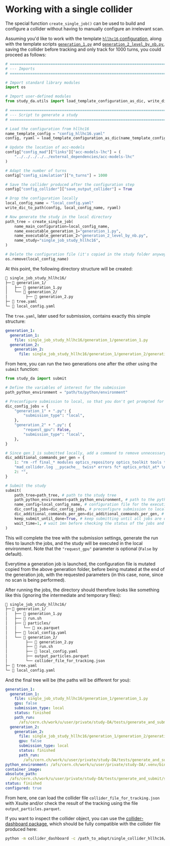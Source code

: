 # Working with a single collider

The special function ```create_single_job()``` can be used to build and configure a collider without having to manually configure an irrelevant scan.

Assuming you'd like to work with the template [`hllhc16` configuration](../template_files/configurations/config_hllhc16.md), along with the template scripts [`generation_1.py`](../template_files/scripts/generation_1.md) and [`generation_2_level_by_nb.py`](../template_files/scripts/generation_2_level_by_nb.md), saving the collider before tracking and only track for 1000 turns, you could proceed as follows:

```py title="single_collider.py"
# ==================================================================================================
# --- Imports
# ==================================================================================================

# Import standard library modules
import os

# Import user-defined modules
from study_da.utils import load_template_configuration_as_dic, write_dic_to_path

# ==================================================================================================
# --- Script to generate a study
# ==================================================================================================

# Load the configuration from hllhc16
name_template_config = "config_hllhc16.yaml"
config, ryaml = load_template_configuration_as_dic(name_template_config)

# Update the location of acc-models
config["config_mad"]["links"]["acc-models-lhc"] = (
    "../../../../../external_dependencies/acc-models-lhc"
)

# Adapt the number of turns
config["config_simulation"]["n_turns"] = 1000

# Save the collider produced after the configuration step
config["config_collider"]["save_output_collider"] = True

# Drop the configuration locally
local_config_name = "local_config.yaml"
write_dic_to_path(config, local_config_name, ryaml)

# Now generate the study in the local directory
path_tree = create_single_job(
    name_main_configuration=local_config_name,
    name_executable_generation_1="generation_1.py",
    name_executable_generation_2="generation_2_level_by_nb.py",
    name_study="single_job_study_hllhc16",
)

# Delete the configuration file (it's copied in the study folder anyway)
os.remove(local_config_name)
```

At this point, the following directory structure will be created:

```bash
📁 single_job_study_hllhc16/
├─╴📁 generation_1/
│   ├── 📄 generation_1.py
│   └── 📁 generation_2/
│        ├── 📄 generation_2.py
├─ 📄 tree.yaml
└─ 📄 local_config.yaml
```

The ```tree.yaml```, later used for submission, contains exactly this simple structure:

```yaml
generation_1:
  generation_1:
    file: single_job_study_hllhc16/generation_1/generation_1.py
  generation_2:
    generation_2:
      file: single_job_study_hllhc16/generation_1/generation_2/generation_2.py
```

From here, you can run the two generations one after the other using the ```submit``` function:

```py title="single_collider.py"
from study_da import submit

# Define the variables of interest for the submission
path_python_environment = "path/to/python/environment"

# Preconfigure submission to local, so that you don't get prompted for the submission type
dic_config_jobs = {
    "generation_1" + ".py": {
        "submission_type": "local",
    },
    "generation_2" + ".py": {
        "request_gpu": False,
        "submission_type": "local",
    },
}

# Since gen_1 is submitted locally, add a command to remove unnecessary files
dic_additional_commands_per_gen = {
    1: "rm -rf final_* modules optics_repository optics_toolkit tools tracking_tools temp "
    "mad_collider.log __pycache__ twiss* errors fc* optics_orbit_at* \n",
    2: "",
}

# Submit the study
submit(
    path_tree=path_tree, # path to the study tree
    path_python_environment=path_python_environment, # path to the python environment
    name_config=local_config_name, # configuration file for the execution
    dic_config_jobs=dic_config_jobs, # preconfigure submission to local
    dic_additional_commands_per_gen=dic_additional_commands_per_gen, # remove unnecessary files
    keep_submit_until_done=True, # keep submitting until all jobs are done
    wait_time=1, # wait 1mn before checking the status of the jobs and resubmitting
)
```

This will complete the tree with the submission settings, generate the run files to launch the jobs, and the study will be executed in the local environment. Note that the `"request_gpu"` parameter is optional (`False` by default).

Everytime a generation job is launched, the configuration file is mutated copied from the above generation folder, before being mutated at the end of the generation job, with the requested parameters (in this case, none, since no scan is being performed).

After running the jobs, the directory should therefore looks like something like this (ignoring the intermediate and temporary files):

```bash
📁 single_job_study_hllhc16/
├─╴📁 generation_1/
│   ├── 📄 generation_1.py
│   ├── 📄 run.sh
│   ├── 📁 particles/
│   │   └── 📄 xx.parquet
│   ├── 📄 local_config.yaml
│   └── 📁 generation_2/
│        ├── 📄 generation_2.py
│        ├── 📄 run.sh
│        ├── 📄 local_config.yaml
│        ├── output_particles.parquet
│        └── collider_file_for_tracking.json
├─ 📄 tree.yaml
└─ 📄 local_config.yaml
```

And the final tree will be (the paths will be different for you):

```yaml
generation_1:
  generation_1:
    file: single_job_study_hllhc16/generation_1/generation_1.py
    gpu: false
    submission_type: local
    status: finished
    path_run: 
      /afs/cern.ch/work/u/user/private/study-DA/tests/generate_and_submit/single_collider_hllhc16/single_job_study_hllhc16/generation_1/run.sh
  generation_2:
    generation_2:
      file: single_job_study_hllhc16/generation_1/generation_2/generation_2.py
      gpu: false
      submission_type: local
      status: finished
      path_run: 
        /afs/cern.ch/work/u/user/private/study-DA/tests/generate_and_submit/single_collider_hllhc16/single_job_study_hllhc16/generation_1/generation_2/run.sh
python_environment: /afs/cern.ch/work/u/user/private/study-DA/.venv/bin/activate
container_image:
absolute_path: 
  /afs/cern.ch/work/u/user/private/study-DA/tests/generate_and_submit/single_collider_hllhc16
status: finished
configured: true
```

From here, one can load the collider file ```collider_file_for_tracking.json``` with Xsuite and/or check the result of the tracking using the file ```output_particles.parquet```. 

If you want to inspect the collider object, you can use the [collider-dashboard package](https://github.com/ColasDroin/collider-dashboard), which should be fully compatible with the collider file produced here:

```bash
python -m collider_dashboard -c /path_to_adapt/single_collider_hllhc16/single_job_study_hllhc16/generation_1/generation_2/collider_file_for_configuration.json
```
